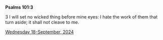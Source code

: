 **Psalms 101:3**

3 I will set no wicked thing before mine eyes: I hate the work of them that turn aside; it shall not cleave to me.

[Wednesday 18-September, 2024](https://getbible.life/kjv/Psalms/101/3)
